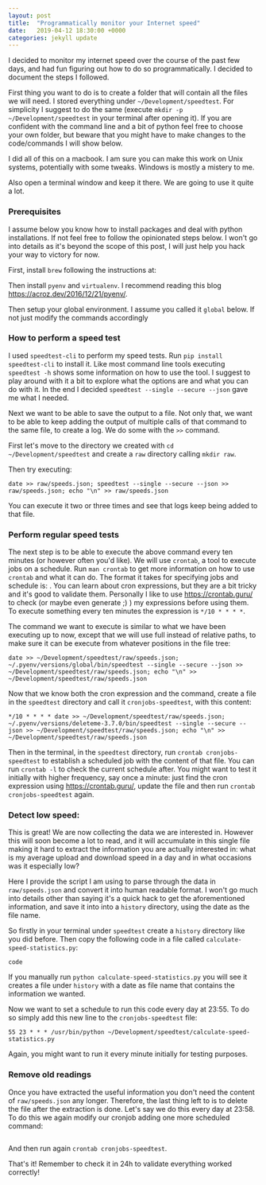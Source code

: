 ```yaml
---
layout: post
title:  "Programmatically monitor your Internet speed"
date:   2019-04-12 18:30:00 +0000
categories: jekyll update
---
```


I decided to monitor my internet speed over the course of the past few days, and had fun
figuring out how to do so programmatically. I decided to document the steps I followed.

First thing you want to do is to create a folder that will contain all the files we will need.
I stored everything under `~/Development/speedtest`. For simplicity I suggest to do the same
(execute `mkdir -p ~/Development/speedtest` in your terminal after opening it). If you are
confident with the command line and a bit of python feel free to choose your own folder, but beware
that you might have to make changes to the code/commands I will show below.

I did all of this on a macbook. I am sure you can make this work on Unix systems, potentially with
some tweaks. Windows is mostly a mistery to me.

Also open a terminal window and keep it there. We are going to use it quite a lot.


### Prerequisites

I assume below you know how to install packages and deal with python installations. If not feel
free to follow the opinionated steps below. I won't go into details as it's beyond the scope of
this post, I will just help you hack your way to victory for now.

First, install `brew` following the instructions at:

Then install `pyenv` and `virtualenv`. I recommend reading this blog  <https://acroz.dev/2016/12/21/pyenv/>.

Then setup your global environment. I assume you called it `global` below. If not just modify the
commands accordingly

### How to perform a speed test

I used `speedtest-cli` to perform my speed tests. Run `pip install speedtest-cli` to install it.
Like most command line tools executing `speedtest -h` shows some information on how to use the tool.
I suggest to play around with it a bit to explore what the options are and what you can do with it.
In the end I decided `speedtest --single --secure --json` gave me what I needed.

Next we want to be able to save the output to a file. Not only that, we want to be able to keep
adding the output of multiple calls of that command to the same file, to create a log. We do some
with the `>>` command.

First let's move to the directory we created with `cd ~/Development/speedtest` and create a `raw`
directory calling `mkdir raw`.

Then try executing:

```
date >> raw/speeds.json; speedtest --single --secure --json >> raw/speeds.json; echo "\n" >> raw/speeds.json
```

You can execute it two or three times and see that logs keep being added to that file.


### Perform regular speed tests

The next step is to be able to execute the above command every ten minutes (or however often you'd
like). We will use `crontab`, a tool to execute jobs on a schedule. Run `man crontab` to get more
information on how to use `crontab` and what it can do.
The format it takes for specifying jobs and schedule is: <cron expression> <command>. You can learn
about cron expressions, but they are a bit tricky and it's good to validate them. Personally I like
to use <https://crontab.guru/> to check (or maybe even generate ;) ) my expressions before using them.
To execute something every ten minutes the expression is `*/10 * * * *`.

The command we want to execute is similar to what we have been executing up to now, except that we
will use full instead of relative paths, to make sure it can be execute from whatever positions in
the file tree:

```
date >> ~/Development/speedtest/raw/speeds.json; ~/.pyenv/versions/global/bin/speedtest --single --secure --json >> ~/Development/speedtest/raw/speeds.json; echo "\n" >> ~/Development/speedtest/raw/speeds.json
```

Now that we know both the cron expression and the command, create a file in the `speedtest`
directory and call it `cronjobs-speedtest`, with this content:

```
*/10 * * * * date >> ~/Development/speedtest/raw/speeds.json; ~/.pyenv/versions/deleteme-3.7.0/bin/speedtest --single --secure --json >> ~/Development/speedtest/raw/speeds.json; echo "\n" >> ~/Development/speedtest/raw/speeds.json
```

Then in the terminal, in the `speedtest` directory, run `crontab cronjobs-speedtest` to establish a
scheduled job with the content of that file. You can run `crontab -l` to check the current schedule
after. You might want to test it initially with higher frequency, say once a minute: just find the
cron expression using <https://crontab.guru/>, update the file and then run `crontab cronjobs-speedtest` again.


### Detect low speed:

This is great! We are now collecting the data we are interested in. However this will soon become a
lot to read, and it will accumulate in this single file making it hard to extract the information
you are actually interested in: what is my average upload and download speed in a day and in what
occasions was it especially low?

Here I provide the script I am using to parse through the data in `raw/speeds.json` and convert it
into human readable format. I won't go much into details other than saying it's a quick hack
to get the aforementioned information, and save it into into a `history` directory, using the date
as the file name.

So firstly in your terminal under `speedtest` create a `history` directory like you did before.
Then copy the following code in a file called `calculate-speed-statistics.py`:

```
code
```

If you manually run `python calculate-speed-statistics.py` you will see it creates a file under
`history` with a date as file name that contains the information we wanted.

Now we want to set a schedule to run this code every day at 23:55. To do so simply add this new line
to the `cronjobs-speedtest` file:

```
55 23 * * * /usr/bin/python ~/Development/speedtest/calculate-speed-statistics.py
```

Again, you might want to run it every minute initially for testing purposes.


### Remove old readings

Once you have extracted the useful information you don't need the content of `raw/speeds.json` any longer. Therefore, the last thing left to is to delete the file after the extraction is done. Let's
say we do this every day at 23:58. To do this we again modify our cronjob adding one more scheduled
command:

```
```

And then run again `crontab cronjobs-speedtest`.

That's it! Remember to check it in 24h to validate everything worked correctly!
